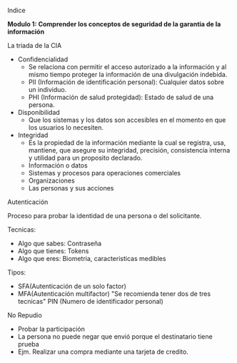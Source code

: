 Indice


**Modulo 1: Comprender los conceptos de seguridad de la garantia de la información**

La triada de la CIA
- Confidencialidad
  - Se relaciona con permitir el acceso autorizado a la información y al mismo tiempo proteger la información de una divulgación indebida.
  - PII (Información de identificación personal): Cualquier datos sobre un individuo.
  - PHI (Información de salud protegidad): Estado de salud de una persona.
- Disponibilidad
  - Que los sistemas y los datos son accesibles en el momento en que los usuarios lo necesiten.
- Integridad
  - Es la propiedad de la información mediante la cual se registra, usa, mantiene, que asegure su integridad, precisión, consistencia interna y utilidad para un proposito declarado.
  - Información o datos
  - Sistemas y procesos para operaciones comerciales
  - Organizaciones
  - Las personas y sus acciones

Autenticación

Proceso para probar la identidad de una persona o del solicitante.

Tecnicas:
  + Algo que sabes: Contraseña
  + Algo que tienes: Tokens
  + Algo que eres: Biometria, caracteristicas medibles

Tipos:
  + SFA(Autenticación de un solo factor)
  + MFA(Autenticación multifactor)
"Se recomienda tener dos de tres tecnicas"
 PIN (Numero de identificador personal)

No Repudio
- Probar la participación
- La persona no puede negar que envió porque el destinatario tiene prueba
- Ejm. Realizar una compra mediante una tarjeta de credito.
 
